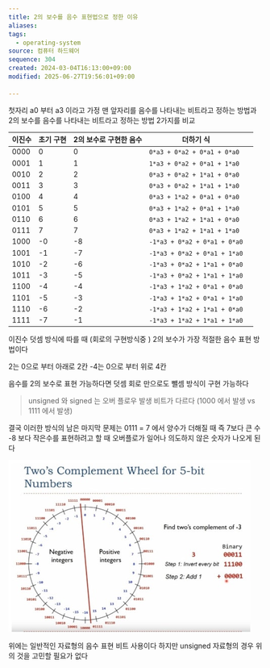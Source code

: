 ```yaml
---
title: 2의 보수를 음수 표현법으로 정한 이유
aliases: 
tags:
  - operating-system
source: 컴퓨터 하드웨어
sequence: 304
created: 2024-03-04T16:13:00+09:00
modified: 2025-06-27T19:56:01+09:00

---
```


첫자리 a0 부터 a3 이라고 가정
맨 앞자리를 음수를 나타내는 비트라고 정하는 방법과
2의 보수를 음수를 나타내는 비트라고 정하는 방법 2가지를 비교

| 이진수  | 초기 구현 | 2의 보수로 구현한 음수 | 더하기 식                        |     |
| ---- | ----- | ------------- | ---------------------------- | --- |
| 0000 | 0     | 0             | `0*a3 + 0*a2 + 0*a1 + 0*a0`  |     |
| 0001 | 1     | 1             | `1*a3 + 0*a2 + 0*a1 + 1*a0`  |     |
| 0010 | 2     | 2             | `0*a3 + 0*a2 + 1*a1 + 0*a0`  |     |
| 0011 | 3     | 3             | `0*a3 + 0*a2 + 1*a1 + 1*a0`  |     |
| 0100 | 4     | 4             | `0*a3 + 1*a2 + 0*a1 + 0*a0`  |     |
| 0101 | 5     | 5             | `0*a3 + 1*a2 + 0*a1 + 1*a0`  |     |
| 0110 | 6     | 6             | `0*a3 + 1*a2 + 1*a1 + 0*a0`  |     |
| 0111 | 7     | 7             | `0*a3 + 1*a2 + 1*a1 + 1*a0`  |     |
| 1000 | -0    | -8            | `-1*a3 + 0*a2 + 0*a1 + 0*a0` |     |
| 1001 | -1    | -7            | `-1*a3 + 0*a2 + 0*a1 + 1*a0` |     |
| 1010 | -2    | -6            | `-1*a3 + 0*a2 + 1*a1 + 0*a0` |     |
| 1011 | -3    | -5            | `-1*a3 + 0*a2 + 1*a1 + 1*a0` |     |
| 1100 | -4    | -4            | `-1*a3 + 1*a2 + 0*a1 + 0*a0` |     |
| 1101 | -5    | -3            | `-1*a3 + 1*a2 + 0*a1 + 1*a0` |     |
| 1110 | -6    | -2            | `-1*a3 + 1*a2 + 1*a1 + 0*a0` |     |
| 1111 | -7    | -1            | `-1*a3 + 1*a2 + 1*a1 + 1*a0` |     |

이진수 덧셈 방식에 따를 때 (회로의 구현방식중 ) 2의 보수가 가장 적절한 음수 표현 방법이다

2는 0으로 부터 아래로 2칸 -4는 0으로 부터 위로 4칸

음수를 2의 보수로 표현 가능하다면 덧셈 회로 만으로도 뺄셈 방식이 구현 가능하다

> unsigned 와 signed 는 오버 플로우 발생 비트가 다르다 
> (1000 에서 발생 vs 1111 에서  발생)

결국 이러한 방식의 남은 마지막 문제는 0111 = 7 에서 양수가 더해질 때
즉 7보다 큰 수 -8 보다 작은수를 표현하려고 할 때 오버플로가 일어나 의도하지 않은 숫자가 나오게 된다

![Pasted image 20240304161938](../08.media/20240304161938.png)

위에는 일반적인 자료형의 음수 표현 비트 사용이다 하지만 unsigned 자료형의 경우 위의 것을 고민할 필요가 없다